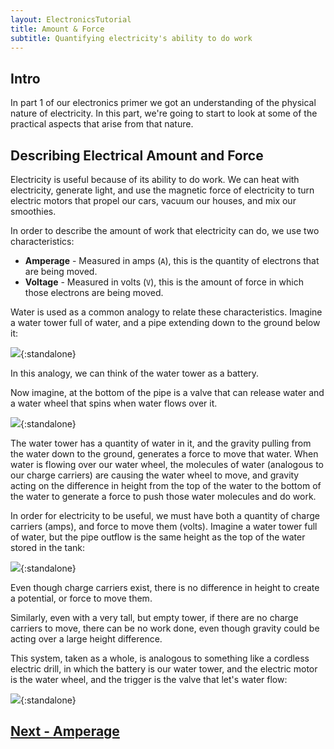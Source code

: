```yaml
---
layout: ElectronicsTutorial
title: Amount & Force
subtitle: Quantifying electricity's ability to do work
---
```


## Intro

In part 1 of our electronics primer we got an understanding of the physical nature of electricity. In this part, we're going to start to look at some of the practical aspects that arise from that nature.


## Describing Electrical Amount and Force

Electricity is useful because of its ability to do work. We can heat with electricity, generate light, and use the magnetic force of electricity to turn electric motors that propel our cars, vacuum our houses, and mix our smoothies.

In order to describe the amount of work that electricity can do, we use two characteristics:

 * **Amperage** - Measured in amps (`A`), this is the quantity of electrons that are being moved.
 * **Voltage** - Measured in volts (`V`), this is the amount of force in which those electrons are being moved.

Water is used as a common analogy to relate these characteristics. Imagine a water tower full of water, and a pipe extending down to the ground below it:

![](../Support_Files/Water_Tower_as_Electrical_Source.svg){:standalone}

In this analogy, we can think of the water tower as a battery. 

Now imagine, at the bottom of the pipe is a valve that can release water and a water wheel that spins when water flows over it.

![](../Support_Files/Electricity_Doing_Work.svg){:standalone}

The water tower has a quantity of water in it, and the gravity pulling from the water down to the ground, generates a force to move that water. When water is flowing over our water wheel, the molecules of water (analogous to our charge carriers) are causing the water wheel to move, and gravity acting on the difference in height from the top of the water to the bottom of the water to generate a force to push those water molecules and do work.

In order for electricity to be useful, we must have both a quantity of charge carriers (amps), and force to move them (volts). Imagine a water tower full of water, but the pipe outflow is the same height as the top of the water stored in the tank:

![](../Support_Files/Electricity_in_Equilibrium.svg){:standalone}

Even though charge carriers exist, there is no difference in height to create a potential, or force to move them.

Similarly, even with a very tall, but empty tower, if there are no charge carriers to move, there can be no work done, even though gravity could be acting over a large height difference.

This system, taken as a whole, is analogous to something like a cordless electric drill, in which the battery is our water tower, and the electric motor is the water wheel, and the trigger is the valve that let's water flow:

![](../Support_Files/Electric_Drill.svg){:standalone}

## [Next - Amperage](../Amperage)
